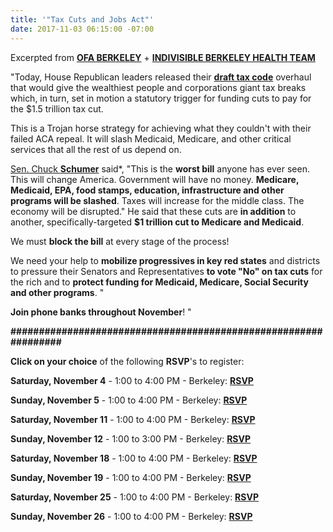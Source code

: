 ```yaml
---
title: '"Tax Cuts and Jobs Act"'
date: 2017-11-03 06:15:00 -07:00
---
```


Excerpted from [**OFA BERKELEY**](https://www.ofa.us/) + [**INDIVISIBLE BERKELEY HEALTH TEAM**](https://www.indivisibleberkeley.org/teams)

"Today, House Republican leaders released their [**draft tax code**](https://www.countable.us/articles/1372-s-house-gop-tax-plan) overhaul that would give the wealthiest people and corporations giant tax breaks which, in turn, set in motion a statutory trigger for funding cuts to pay for the $1.5 trillion tax cut.  

This is a Trojan horse strategy for achieving what they couldn't with their failed ACA repeal.  It will slash Medicaid, Medicare, and other critical services that all the rest of us depend on.  

[Sen. Chuck **Schumer**](https://www.schumer.senate.gov/) said*, "This is the **worst bill** anyone has ever seen. This will change America. Government will have no money. **Medicare, Medicaid, EPA, food stamps, education, infrastructure and other programs will be slashed**. Taxes will increase for the middle class. The economy will be disrupted."   He said that these cuts are **in addition** to another, specifically-targeted **$1 trillion cut to Medicare and Medicaid**.

We must **block the bill** at every stage of the process!

We need your help to **mobilize progressives in key red states** and districts to pressure their Senators and Representatives **to vote "No" on tax cuts** for the rich and to **protect funding for Medicaid, Medicare, Social Security and other programs**. "

**Join phone banks throughout November**!   "

**################################################################**

**Click on your choice** of the following **RSVP**'s to register:

**Saturday, November 4** - 1:00 to 4:00 PM - Berkeley:  [**RSVP**](https://my.ofa.us/page/event/detail/gsfzrp?link_id=2&can_id=e59665c3f3c1222626c02430d1bf6bdb&source=email-action-alert-stop-the-gop-tax-bills-hidden-attack-on-health-care-funding-2&email_referrer=email_257375&email_subject=action-alert-stop-the-gop-tax-bills-hidden-attack-on-health-care-funding)

**Sunday, November 5** - 1:00 to 4:00 PM - Berkeley:  [**RSVP**](https://my.ofa.us/page/event/detail/gsfzrw?link_id=3&can_id=e59665c3f3c1222626c02430d1bf6bdb&source=email-action-alert-stop-the-gop-tax-bills-hidden-attack-on-health-care-funding-2&email_referrer=email_257375&email_subject=action-alert-stop-the-gop-tax-bills-hidden-attack-on-health-care-funding)

**Saturday, November 11** - 1:00 to 4:00 PM - Berkeley:  [**RSVP**](https://my.ofa.us/page/event/detail/gsfzr4?link_id=4&can_id=e59665c3f3c1222626c02430d1bf6bdb&source=email-action-alert-stop-the-gop-tax-bills-hidden-attack-on-health-care-funding-2&email_referrer=email_257375&email_subject=action-alert-stop-the-gop-tax-bills-hidden-attack-on-health-care-funding)

**Sunday, November 12** - 1:00 to 3:00 PM - Berkeley:  [**RSVP**](https://my.ofa.us/page/event/detail/gsfzrg?link_id=5&can_id=e59665c3f3c1222626c02430d1bf6bdb&source=email-action-alert-stop-the-gop-tax-bills-hidden-attack-on-health-care-funding-2&email_referrer=email_257375&email_subject=action-alert-stop-the-gop-tax-bills-hidden-attack-on-health-care-funding)

**Saturday, November 18** - 1:00 to 4:00 PM - Berkeley:  [**RSVP**](https://my.ofa.us/page/event/detail/gsfzrl?link_id=6&can_id=e59665c3f3c1222626c02430d1bf6bdb&source=email-action-alert-stop-the-gop-tax-bills-hidden-attack-on-health-care-funding-2&email_referrer=email_257375&email_subject=action-alert-stop-the-gop-tax-bills-hidden-attack-on-health-care-funding)

**Sunday, November 19** - 1:00 to 4:00 PM - Berkeley:  [**RSVP**](https://my.ofa.us/page/event/detail/gsfzw9?link_id=7&can_id=e59665c3f3c1222626c02430d1bf6bdb&source=email-action-alert-stop-the-gop-tax-bills-hidden-attack-on-health-care-funding-2&email_referrer=email_257375&email_subject=action-alert-stop-the-gop-tax-bills-hidden-attack-on-health-care-funding)

**Saturday, November 25** - 1:00 to 4:00 PM - Berkeley:  [**RSVP**](https://my.ofa.us/page/event/detail/gsfzw8?link_id=8&can_id=e59665c3f3c1222626c02430d1bf6bdb&source=email-action-alert-stop-the-gop-tax-bills-hidden-attack-on-health-care-funding-2&email_referrer=email_257375&email_subject=action-alert-stop-the-gop-tax-bills-hidden-attack-on-health-care-funding)

**Sunday, November 26** - 1:00 to 4:00 PM - Berkeley:  [**RSVP**](https://my.ofa.us/page/event/detail/gsfzwf?link_id=9&can_id=e59665c3f3c1222626c02430d1bf6bdb&source=email-action-alert-stop-the-gop-tax-bills-hidden-attack-on-health-care-funding-2&email_referrer=email_257375&email_subject=action-alert-stop-the-gop-tax-bills-hidden-attack-on-health-care-funding)
